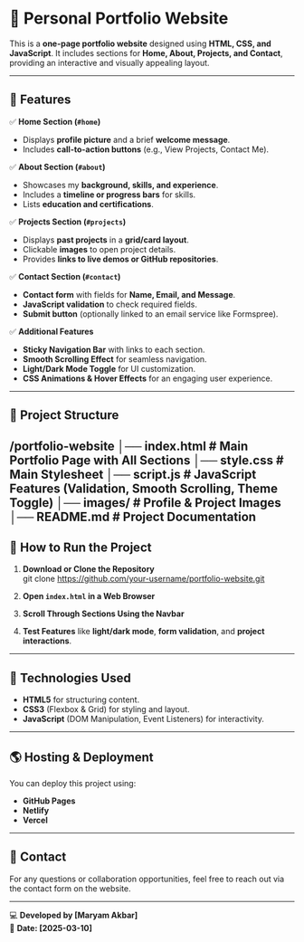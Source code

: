 # 🌟 Personal Portfolio Website  

This is a **one-page portfolio website** designed using **HTML, CSS, and JavaScript**. It includes sections for **Home, About, Projects, and Contact**, providing an interactive and visually appealing layout.

---

## 📌 Features  

✅ **Home Section (`#home`)**  
- Displays **profile picture** and a brief **welcome message**.  
- Includes **call-to-action buttons** (e.g., View Projects, Contact Me).  

✅ **About Section (`#about`)**  
- Showcases my **background, skills, and experience**.  
- Includes a **timeline or progress bars** for skills.  
- Lists **education and certifications**.  

✅ **Projects Section (`#projects`)**  
- Displays **past projects** in a **grid/card layout**.  
- Clickable **images** to open project details.  
- Provides **links to live demos or GitHub repositories**.  

✅ **Contact Section (`#contact`)**  
- **Contact form** with fields for **Name, Email, and Message**.  
- **JavaScript validation** to check required fields.  
- **Submit button** (optionally linked to an email service like Formspree).  

✅ **Additional Features**  
- **Sticky Navigation Bar** with links to each section.  
- **Smooth Scrolling Effect** for seamless navigation.  
- **Light/Dark Mode Toggle** for UI customization.  
- **CSS Animations & Hover Effects** for an engaging user experience.  

---

## 📂 Project Structure  
/portfolio-website
│── index.html # Main Portfolio Page with All Sections
│── style.css # Main Stylesheet
│── script.js # JavaScript Features (Validation, Smooth Scrolling, Theme Toggle)
│── images/ # Profile & Project Images
│── README.md # Project Documentation
--

## 🚀 How to Run the Project  

1. **Download or Clone the Repository**  
git clone https://github.com/your-username/portfolio-website.git

2. **Open `index.html` in a Web Browser**  
3. **Scroll Through Sections Using the Navbar**  
4. **Test Features** like **light/dark mode**, **form validation**, and **project interactions**.  

---

## 🎨 Technologies Used  
- **HTML5** for structuring content.  
- **CSS3** (Flexbox & Grid) for styling and layout.  
- **JavaScript** (DOM Manipulation, Event Listeners) for interactivity.  

---

## 🌎 Hosting & Deployment  

You can deploy this project using:  
- **GitHub Pages**  
- **Netlify**  
- **Vercel**  

---

## 📧 Contact  
For any questions or collaboration opportunities, feel free to reach out via the contact form on the website.  

---

💻 **Developed by [Maryam Akbar]**  
📅 **Date: [2025-03-10]**  
